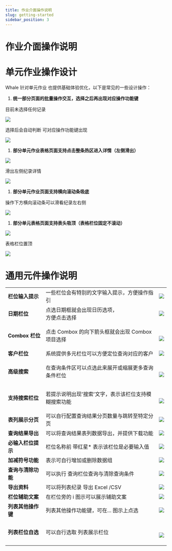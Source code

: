 ```yaml
---
title: 作业介面操作说明
slug: getting-started
sidebar_position: 3
---
```



# 作业介面操作说明

# 单元作业操作设计

Whale 针对单元作业 也提供基础体验优化，以下是常见的一些设计操作：

1. **统一部分页面的批量操作交互，选择之后再出现对应操作功能键**

目前未选择任何记录

<img src="/assets/CRFSblWR2owla5xeaOZcDjSUnhf.png"/>

选择后会自动判断 可对应操作功能键出现

<img src="/assets/TwOhbSCtio1AbFxlwPZc38pinwd.png"/>

1. **部分单元作业表格页面支持点击整条热区进入详情（左侧滑出）**

<img src="/assets/CuBpb3FWOo0YIWxOqTacAP68nQb.png"/>

滑出左侧纪录详情

<img src="/assets/Km7HbDOgOobgEcxXq1zcVJ2Hn6f.png"/>

1. **部分单元作业页面支持横向滚动条吸底**

操作下方横向滚动条可以滑看纪录左右侧

<img src="/assets/EfFNbigB3ozSBCxI3uDcz9NZnRc.png"/>

1. **部分单元表格页面支持表头吸顶（表格栏位固定不滚动）**

<img src="/assets/Ss7eb0pR8oNhYCxNdctcHfUwnvh.png"/>

表格栏位置顶

<img src="/assets/KQccbib9Qoqo4dxYRjLcWMQHnMm.png"/>

# 通用元件操作说明

|   |   |   |
|---|---|---|
|**栏位输入提示**|一些栏位会有特别的文字输入提示，方便操作指引|<img src="/assets/GuqvbQSfAogJwlxnmI9cmV4Yndb.png"/>|
|**日期栏位**|点选日期框就会出现日历选项，<br/>方便点击选择|<img src="/assets/NTOBbLsDboqJztxP4Hrc8285nlc.png"/>|
|**Combox 栏位**|点击 Combox 的向下箭头框就会出现 Combox 项目选择|<div class="grid gap-3 grid-cols-2"><br/><div><br/><img src="/assets/JAbIbIHlsopeb0xDzgKcjBpRnae.png"/><br/></div><br/></div>|
|**客户栏位**|系统提供多元栏位可以方便定位查询对应的客户|<img src="/assets/Cwx6bhiqsojJ5SxQ4DRcQumtn3e.png"/>|
|**高级搜索**|在查询条件区可以点选此来展开或缩展更多查询条件栏位|<div class="grid gap-3 grid-cols-2"><br/><div><br/><img src="/assets/O6vNbR4r4oi5zcxGwWbce1SbnMb.png"/><br/></div><br/></div>|
|**支持搜索栏位**|若提示说明出现'搜索'文字，表示该栏位支持模糊搜索功能|<div class="grid gap-3 grid-cols-2"><br/><div><br/><img src="/assets/EztfbHbDAoYzocxZY1BczbOOnqe.png"/><br/></div><br/></div>|
|**表列展示分页**|可以自行配置查询结果分页数量与跳转至特定分页|<img src="/assets/CNLtbDoLKo1Ch0x4SjPcB9HBnCe.png"/>|
|**查询结果导出**|可以将查询结果表列数据导出，并提供下载功能|<img src="/assets/NuTtbN7Fco5oGKx63RscYgjanvg.png"/>|
|**必输入栏位提示**|栏位名称前 带红星* 表示该栏位是必要输入值|<img src="/assets/IduWbIGyio13o8x60C6cNj8rn1e.png"/>|
|**加减符号功能**|表示可自行增加或删除数据组|<img src="/assets/JT6MbH8GRorrSFxeqjkc0VUbnQe.png"/>|
|**查询与清除功能**|可以执行 查询栏位查询与清除查询条件|<img src="/assets/ANV4btz1yoMuhTxiiShc1zT8nlf.png"/>|
|**导出资料**|可以将列表纪录 导出 Excel /CSV|<img src="/assets/SCiobZfZaofYn3xd5TfcteRJn5g.png"/>|
|**栏位辅助文案**|在栏位旁的 i 图示可以展示辅助文案|<img src="/assets/TWVLb2zCQovDjCx8nnhca8eYnYc.png"/>|
|**列表其他操作键**|列表其他操作功能键，可在... 图示上点选|<img src="/assets/RdEvbLYkqoXXwMx2UqGcTH48nvh.png"/>|
|**列表栏位自选**|可以自行选取 列表展示栏位|<div class="grid gap-3 grid-cols-2"><br/><div><br/><img src="/assets/N8lbbrmZPoXYYCxmtVjcMpYSnCd.png"/><br/></div><br/></div>|

